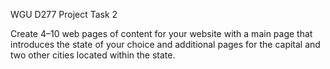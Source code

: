 WGU D277 Project Task 2

Create 4–10 web pages of content for your website with a main page that introduces the state of your choice and additional pages for the capital and two other cities located within the state.

